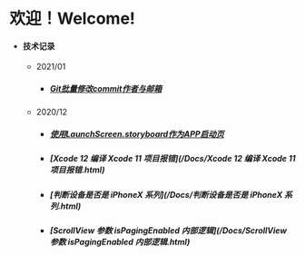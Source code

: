 # 欢迎！Welcome!



- #### 技术记录

  - 2021/01

    - ##### [Git批量修改commit作者与邮箱](/Docs/Git批量修改commit作者与邮箱.html)

  - 2020/12

    - ##### [使用LaunchScreen.storyboard作为APP启动页](/Docs/使用LaunchScreen.storyboard作为APP启动页.html)

    - ##### [Xcode 12 编译 Xcode 11 项目报错](/Docs/Xcode 12 编译 Xcode 11 项目报错.html)

    - ##### [判断设备是否是 iPhoneX 系列](/Docs/判断设备是否是 iPhoneX 系列.html)

    - ##### [ScrollView 参数 isPagingEnabled  内部逻辑](/Docs/ScrollView 参数 isPagingEnabled  内部逻辑.html)

